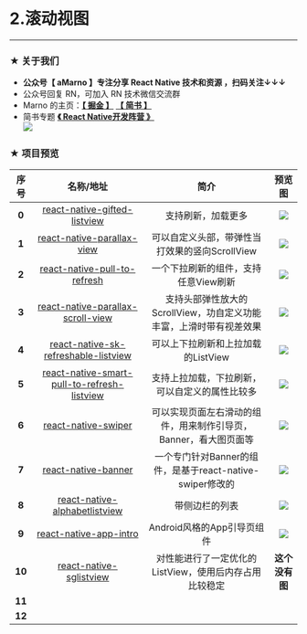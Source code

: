 # 2.滚动视图

*****

### ★ 关于我们

- **公众号【 aMarno 】专注分享 React Native 技术和资源 ，扫码关注↓↓↓**
- 公众号回复 RN，可加入 RN 技术微信交流群
- Marno 的主页：**[【 掘金 】](https://gold.xitu.io/user/56c1c513c24aa800534e85f3)** **[【 简书 】](http://www.jianshu.com/u/174a09ba6c25)**
- 简书专题 **[《 React Native开发阵营 》](http://www.jianshu.com/c/b4ce1d706d1f)**
</br>![](https://github.com/MarnoDev/react-native-open-project/blob/master/res/QR.jpg)

### ★ 项目预览
|序号|名称/地址|简介|预览图|
|:---:|:---:|:---:|:---:|
|**0**|[react-native-gifted-listview](https://github.com/FaridSafi/react-native-gifted-listview)|支持刷新，加载更多|![](https://raw.githubusercontent.com/FaridSafi/react-native-gifted-listview/master/Captures/ios_refresh_page_demo.gif)|
|**1**|[react-native-parallax-view](https://github.com/lelandrichardson/react-native-parallax-view)|可以自定义头部，带弹性当打效果的竖向ScrollView|![](https://camo.githubusercontent.com/07df318dc85ff925e4043b9fd240315518733aa0/687474703a2f2f692e67697068792e636f6d2f785469546e65654362316e7061476f72686d2e676966)|
|**2**|[react-native-pull-to-refresh](https://github.com/moschan/react-native-pull-to-refresh)|一个下拉刷新的组件，支持任意View刷新|![](https://github.com/moschan/react-native-pull-to-refresh/blob/master/doc/android_demo.gif)|
|**3**|[react-native-parallax-scroll-view](https://github.com/jaysoo/react-native-parallax-scroll-view)|支持头部弹性放大的ScrollView，功自定义功能丰富，上滑时带有视差效果|![](https://github.com/jaysoo/react-native-parallax-scroll-view/blob/master/demo.ios.0.17.2.gif)|
|**4**|[react-native-sk-refreshable-listview](https://github.com/shigebeyond/react-native-sk-refreshable-listview)|可以上下拉刷新和上拉加载的ListView|![](https://raw.githubusercontent.com/shigebeyond/react-native-sk-refreshable-listview/master/demo.gif)|
|**5**|[react-native-smart-pull-to-refresh-listview](https://github.com/react-native-component/react-native-smart-pull-to-refresh-listview)|支持上拉加载，下拉刷新，可以自定义的属性比较多|![](https://camo.githubusercontent.com/11193cb8603802a30d092c850952978069692206/687474703a2f2f63797172657369672e6769746875622e696f2f696d672f72656163742d6e61746976652d736d6172742d70756c6c2d746f2d726566726573682d707265766965772d616e64726f69642d76312e362e302e676966)|
|**6**|[react-native-swiper](https://github.com/leecade/react-native-swiper#installation)|可以实现页面左右滑动的组件，用来制作引导页，Banner，看大图页面等|![](https://camo.githubusercontent.com/368cb4dc470ff9c20f6730fe08fc7cb9a462f836/687474703a2f2f692e696d6775722e636f6d2f68503366336f4f2e6769662532303d33303078)|
|**7**|[react-native-banner](https://github.com/sincethere/react-native-banner)|一个专门针对Banner的组件，是基于react-native-swiper修改的|![](https://github.com/sincethere/react-native-banner/blob/master/images/banner_demo_ios.gif)|
|**8**|[react-native-alphabetlistview](https://github.com/sunnylqm/react-native-alphabetlistview)|带侧边栏的列表|![](https://camo.githubusercontent.com/45751e8014f72e853bb5ee78831be294069c6090/687474703a2f2f6c756d2e70652f73656374696f6e6c697374766965772e676966)|
|**9**|[react-native-app-intro](https://github.com/FuYaoDe/react-native-app-intro)|Android风格的App引导页组件|![](https://camo.githubusercontent.com/0070607c97ffa385a28618d4b40c6a913a5bfa67/687474703a2f2f692e67697068792e636f6d2f336f366f7a6a4c6f4f6e595458667a4a67512e676966)|
|**10**|[react-native-sglistview](https://github.com/sghiassy/react-native-sglistview)|对性能进行了一定优化的ListView，使用后内存占用比较稳定|**这个没有图**|
|**11**|[]()||![]()|
|**12**|[]()||![]()|

